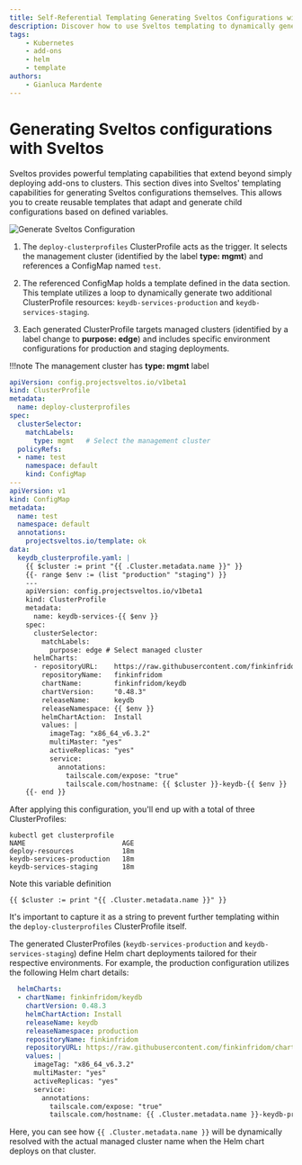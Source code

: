 ```yaml
---
title: Self-Referential Templating Generating Sveltos Configurations with Sveltos
description: Discover how to use Sveltos templating to dynamically generate Sveltos configurations, empowering you to create flexible and reusable templates that adapt to various environments
tags:
    - Kubernetes
    - add-ons
    - helm
    - template
authors:
    - Gianluca Mardente
---
```


# Generating Sveltos configurations with Sveltos

Sveltos provides powerful templating capabilities that extend beyond simply deploying add-ons to clusters.
This section dives into Sveltos' templating capabilities for generating Sveltos configurations themselves.
This allows you to create reusable templates that adapt and generate child configurations based on defined variables.

![Generate Sveltos Configuration](../assets/generating-sveltos-conf.png)

1. The `deploy-clusterprofiles` ClusterProfile acts as the trigger. It selects the management cluster (identified by the label __type: mgmt__)
and references a ConfigMap named `test`.

2. The referenced ConfigMap holds a template defined in the data section.
This template utilizes a loop to dynamically generate two additional ClusterProfile resources: `keydb-services-production` and `keydb-services-staging`.

3. Each generated ClusterProfile targets managed clusters (identified by a label change to __purpose: edge__) and includes
specific environment configurations for production and staging deployments.

!!!note
    The management cluster has __type: mgmt__ label

```yaml
apiVersion: config.projectsveltos.io/v1beta1
kind: ClusterProfile
metadata:
  name: deploy-clusterprofiles
spec:
  clusterSelector:
    matchLabels:
      type: mgmt   # Select the management cluster
  policyRefs:
  - name: test
    namespace: default
    kind: ConfigMap
---
apiVersion: v1
kind: ConfigMap
metadata:
  name: test
  namespace: default
  annotations:
    projectsveltos.io/template: ok
data:
  keydb_clusterprofile.yaml: |
    {{ $cluster := print "{{ .Cluster.metadata.name }}" }}
    {{- range $env := (list "production" "staging") }}
    ---
    apiVersion: config.projectsveltos.io/v1beta1
    kind: ClusterProfile
    metadata:
      name: keydb-services-{{ $env }}
    spec:
      clusterSelector:
        matchLabels:
          purpose: edge # Select managed cluster
      helmCharts:
      - repositoryURL:    https://raw.githubusercontent.com/finkinfridom/charts/main/charts/
        repositoryName:   finkinfridom
        chartName:        finkinfridom/keydb
        chartVersion:     "0.48.3"
        releaseName:      keydb
        releaseNamespace: {{ $env }}
        helmChartAction:  Install
        values: |
          imageTag: "x86_64_v6.3.2"
          multiMaster: "yes"
          activeReplicas: "yes"
          service:
            annotations:
              tailscale.com/expose: "true"
              tailscale.com/hostname: {{ $cluster }}-keydb-{{ $env }}
    {{- end }}
```

After applying this configuration, you'll end up with a total of three ClusterProfiles:

```
kubectl get clusterprofile
NAME                        AGE
deploy-resources            18m
keydb-services-production   18m
keydb-services-staging      18m
```

Note this variable definition

```
{{ $cluster := print "{{ .Cluster.metadata.name }}" }}
```

It's important to capture it as a string to prevent further templating within the `deploy-clusterprofiles` ClusterProfile itself.

The generated ClusterProfiles (`keydb-services-production` and `keydb-services-staging`) define Helm chart deployments tailored for
their respective environments.
For example, the production configuration utilizes the following Helm chart details:


```yaml hl_lines="16"
  helmCharts:
  - chartName: finkinfridom/keydb
    chartVersion: 0.48.3
    helmChartAction: Install
    releaseName: keydb
    releaseNamespace: production
    repositoryName: finkinfridom
    repositoryURL: https://raw.githubusercontent.com/finkinfridom/charts/main/charts/
    values: |
      imageTag: "x86_64_v6.3.2"
      multiMaster: "yes"
      activeReplicas: "yes"
      service:
        annotations:
          tailscale.com/expose: "true"
          tailscale.com/hostname: {{ .Cluster.metadata.name }}-keydb-production
```

Here, you can see how `{{ .Cluster.metadata.name }}` will be dynamically resolved with the actual managed cluster name when the Helm chart deploys on that cluster.

